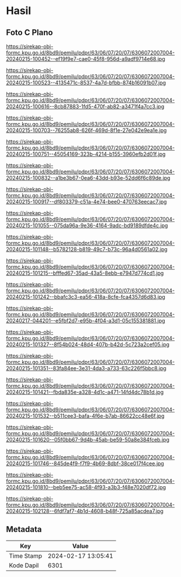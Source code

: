 # Hasil

## Foto C Plano

https://sirekap-obj-formc.kpu.go.id/8bd9/pemilu/pdpr/63/06/07/20/07/6306072007004-20240215-100452--ef19f9e7-cae0-45f8-956d-a9adf9714e68.jpg

https://sirekap-obj-formc.kpu.go.id/8bd9/pemilu/pdpr/63/06/07/20/07/6306072007004-20240215-100523--4135471c-8537-4a7d-bfbb-874b16091b07.jpg

https://sirekap-obj-formc.kpu.go.id/8bd9/pemilu/pdpr/63/06/07/20/07/6306072007004-20240215-100616--8cb87883-1fd5-470f-ab82-a3471f4a7cc3.jpg

https://sirekap-obj-formc.kpu.go.id/8bd9/pemilu/pdpr/63/06/07/20/07/6306072007004-20240215-100703--76255ab8-626f-469d-8f1e-27e042e9ea1e.jpg

https://sirekap-obj-formc.kpu.go.id/8bd9/pemilu/pdpr/63/06/07/20/07/6306072007004-20240215-100751--45054169-323b-4214-b155-3960efb2d01f.jpg

https://sirekap-obj-formc.kpu.go.id/8bd9/pemilu/pdpr/63/06/07/20/07/6306072007004-20240215-100832--a1be3b67-0ea6-43dd-b93e-52dd6f6c89de.jpg

https://sirekap-obj-formc.kpu.go.id/8bd9/pemilu/pdpr/63/06/07/20/07/6306072007004-20240215-100917--df803379-c51a-4e74-bee0-470763eecac7.jpg

https://sirekap-obj-formc.kpu.go.id/8bd9/pemilu/pdpr/63/06/07/20/07/6306072007004-20240215-101055--075da96a-9e36-4164-9adc-bd9189dfde4c.jpg

https://sirekap-obj-formc.kpu.go.id/8bd9/pemilu/pdpr/63/06/07/20/07/6306072007004-20240215-101148--b5782128-b819-49c7-b73c-96a4d0561a02.jpg

https://sirekap-obj-formc.kpu.go.id/8bd9/pemilu/pdpr/63/06/07/20/07/6306072007004-20240215-101215--bfffed67-35ad-43a5-8ebb-e7947d774cd1.jpg

https://sirekap-obj-formc.kpu.go.id/8bd9/pemilu/pdpr/63/06/07/20/07/6306072007004-20240215-101242--bbafc3c3-ea56-418a-8cfe-fca4357d6d83.jpg

https://sirekap-obj-formc.kpu.go.id/8bd9/pemilu/pdpr/63/06/07/20/07/6306072007004-20240217-044201--e5fbf2d7-e95b-4f04-a3d1-05c155381881.jpg

https://sirekap-obj-formc.kpu.go.id/8bd9/pemilu/pdpr/63/06/07/20/07/6306072007004-20240215-101327--8f54b024-48d4-407b-b42d-5c723a2cef05.jpg

https://sirekap-obj-formc.kpu.go.id/8bd9/pemilu/pdpr/63/06/07/20/07/6306072007004-20240215-101351--83fa84ee-3e31-4da3-a733-63c226f5bbc8.jpg

https://sirekap-obj-formc.kpu.go.id/8bd9/pemilu/pdpr/63/06/07/20/07/6306072007004-20240215-101421--fbda835e-a328-4d1c-a471-14fd4dc78b1d.jpg

https://sirekap-obj-formc.kpu.go.id/8bd9/pemilu/pdpr/63/06/07/20/07/6306072007004-20240215-101532--b511cee3-bafa-4f6e-b7ab-86622cc48e6f.jpg

https://sirekap-obj-formc.kpu.go.id/8bd9/pemilu/pdpr/63/06/07/20/07/6306072007004-20240215-101620--05f0bb67-9d4b-45ab-be59-50a8e384fceb.jpg

https://sirekap-obj-formc.kpu.go.id/8bd9/pemilu/pdpr/63/06/07/20/07/6306072007004-20240215-101746--845de4f9-f7f9-4b69-8dbf-38ce017f4cee.jpg

https://sirekap-obj-formc.kpu.go.id/8bd9/pemilu/pdpr/63/06/07/20/07/6306072007004-20240215-101810--beb5ee75-ac58-4f93-a3b3-f48e7020df72.jpg

https://sirekap-obj-formc.kpu.go.id/8bd9/pemilu/pdpr/63/06/07/20/07/6306072007004-20240215-102128--6fdf7af7-4b1d-4608-b48f-725a85acdea7.jpg


## Metadata

| Key        | Value               |
| ---------- | ------------------- |
| Time Stamp | 2024-02-17 13:05:41 |
| Kode Dapil | 6301                |



